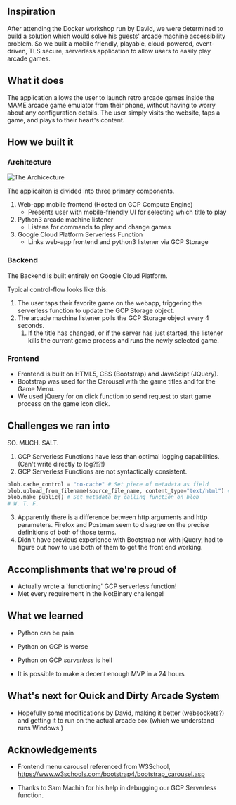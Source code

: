 ## Inspiration

After attending the Docker workshop run by David, we were determined to build a solution which would solve his guests' arcade machine accessibility problem. So we built a mobile friendly, playable, cloud-powered, event-driven, TLS secure, serverless application to allow users to easily play arcade games.

## What it does

The application allows the user to launch retro arcade games inside the MAME arcade game emulator from their phone, without having to worry about any configuration details. The user simply visits the website, taps a game, and plays to their heart's content.

## How we built it

### Architecture

![The Archicecture](https://i.imgur.com/hdqF3fZ.png)

The applicaiton is divided into three primary components.

1. Web-app mobile frontend (Hosted on GCP Compute Engine)
    * Presents user with mobile-friendly UI for selecting which title to play
2. Python3 arcade machine listener
    * Listens for commands to play and change games
3. Google Cloud Platform Serverless Function
    * Links web-app frontend and python3 listener via GCP Storage

### Backend

The Backend is built entirely on Google Cloud Platform.

Typical control-flow looks like this:

1. The user taps their favorite game on the webapp, triggering the serverless function to update the GCP Storage object.
2. The arcade machine listener polls the GCP Storage object every 4 seconds.
    1. If the title has changed, or if the server has just started, the listener kills the current game process and runs the newly selected game.

### Frontend

* Frontend is built on HTML5, CSS (Bootstrap) and JavaScipt (JQuery).
* Bootstrap was used for the Carousel with the game titles and for the Game Menu. 
* We used jQuery for on click function to send request to start game process on the game icon click.

## Challenges we ran into

SO. MUCH. SALT.

1. GCP Serverless Functions have less than optimal logging capabilities. (Can't write directly to log?!?!)
2. GCP Serverless Functions are not syntactically consistent.
```python
blob.cache_control = "no-cache" # Set piece of metadata as field
blob.upload_from_filename(source_file_name, content_type="text/html") # Set piece of metadata as function argument
blob.make_public() # Set metadata by calling function on blob
# W. T. F.
```
3. Apparently there is a difference between http arguments and http parameters. Firefox and Postman seem to disagree on the precise definitions of both of those terms.
4. Didn't have previous experience with Bootstrap nor with jQuery, had to figure out how to use both of them to get the front end working.

## Accomplishments that we're proud of

* Actually wrote a 'functioning' GCP serverless function!
* Met every requirement in the NotBinary challenge!

## What we learned

* Python can be pain 
* Python on GCP is worse
* Python on GCP *serverless* is hell

* It is possible to make a decent enough MVP in a 24 hours

## What's next for Quick and Dirty Arcade System

* Hopefully some modifications by David, making it better (websockets?) and getting it to run on the actual arcade box (which we understand runs Windows.)

## Acknowledgements

* Frontend menu carousel referenced from W3School, https://www.w3schools.com/bootstrap4/bootstrap_carousel.asp

* Thanks to Sam Machin for his help in debugging our GCP Serverless function.

